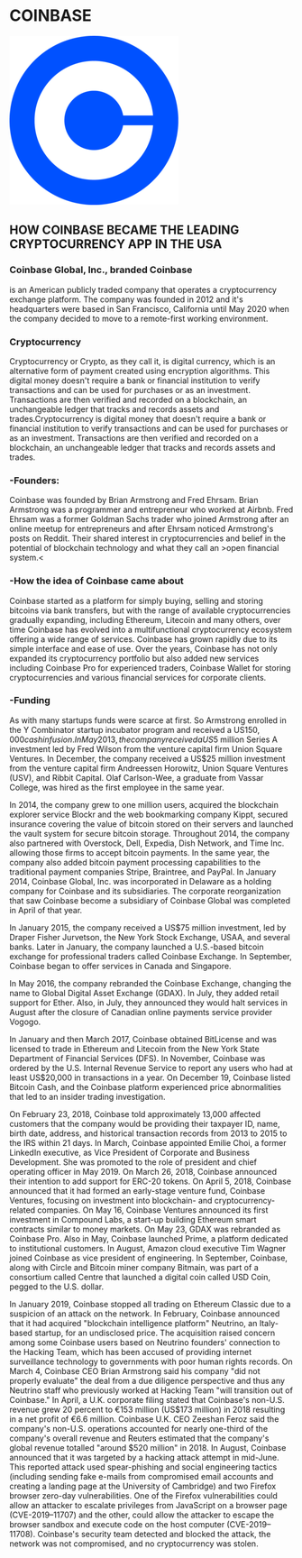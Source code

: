 #  COINBASE

<a href= "https://www.coinbase.com/"> <img src="image.png" alt="Coinbase Logo"> </a>  

## HOW COINBASE BECAME THE LEADING CRYPTOCURRENCY APP IN THE USA

### **Coinbase Global, Inc., branded Coinbase**
 is an American publicly traded company that operates a cryptocurrency exchange platform. The company was founded in 2012 and it's headquarters were based in San Francisco, California until May 2020 when the company decided to move to a remote-first working environment.

### **Cryptocurrency**
 Cryptocurrency or Crypto, as they call it, is digital currency, which is an alternative form of payment created using encryption algorithms. This digital money doesn't require a bank or financial institution to verify transactions and can be used for purchases or as an investment. Transactions are then verified and recorded on a blockchain, an unchangeable ledger that tracks and records assets and trades.Cryptocurrency is digital money that doesn't require a bank or financial institution to verify transactions and can be used for purchases or as an investment. Transactions are then verified and recorded on a blockchain, an unchangeable ledger that tracks and records assets and trades.  

### **-Founders:**

Coinbase was founded by Brian Armstrong and Fred Ehrsam.  Brian Armstrong was a programmer and entrepreneur who worked at Airbnb. Fred Ehrsam was a former Goldman Sachs trader who joined Armstrong after an online meetup for entrepreneurs and after Ehrsam noticed Armstrong's posts on Reddit.  Their shared interest in cryptocurrencies and belief in the potential of blockchain technology and what they call an >open financial system.< 

### **-How the idea of Coinbase came about**

Coinbase started as a platform for simply buying, selling and storing bitcoins via bank transfers, but with the range of available cryptocurrencies gradually expanding, including Ethereum, Litecoin and many others, over time Coinbase has evolved into a multifunctional cryptocurrency ecosystem offering a wide range of services.  Coinbase has grown rapidly due to its simple interface and ease of use. Over the years, Coinbase has not only expanded its cryptocurrency portfolio but also added new services including Coinbase Pro for experienced traders, Coinbase Wallet for storing cryptocurrencies and various financial services for corporate clients.  

### **-Funding**

As with many startups funds were scarce at first.  So Armstrong enrolled in the Y Combinator startup incubator program and received a US$150,000 cash infusion.  In May 2013, the company received a US$5 million Series A investment led by Fred Wilson from the venture capital firm Union Square Ventures. In December, the company received a US$25 million investment from the venture capital firm Andreessen Horowitz, Union Square Ventures (USV), and Ribbit Capital. Olaf Carlson-Wee, a graduate from Vassar College, was hired as the first employee in the same year.

In 2014, the company grew to one million users, acquired the blockchain explorer service Blockr and the web bookmarking company Kippt, secured insurance covering the value of bitcoin stored on their servers and launched the vault system for secure bitcoin storage. Throughout 2014, the company also partnered with Overstock, Dell, Expedia, Dish Network, and Time Inc. allowing those firms to accept bitcoin payments. In the same year, the company also added bitcoin payment processing capabilities to the traditional payment companies Stripe, Braintree, and PayPal. In January 2014, Coinbase Global, Inc. was incorporated in Delaware as a holding company for Coinbase and its subsidiaries. The corporate reorganization that saw Coinbase become a subsidiary of Coinbase Global was completed in April of that year.

In January 2015, the company received a US$75 million investment, led by Draper Fisher Jurvetson, the New York Stock Exchange, USAA, and several banks. Later in January, the company launched a U.S.-based bitcoin exchange for professional traders called Coinbase Exchange. In September, Coinbase began to offer services in Canada and Singapore.

In May 2016, the company rebranded the Coinbase Exchange, changing the name to Global Digital Asset Exchange (GDAX). In July, they added retail support for Ether. Also, in July, they announced they would halt services in August after the closure of Canadian online payments service provider Vogogo.

In January and then March 2017, Coinbase obtained BitLicense and was licensed to trade in Ethereum and Litecoin from the New York State Department of Financial Services (DFS). In November, Coinbase was ordered by the U.S. Internal Revenue Service to report any users who had at least US$20,000 in transactions in a year. On December 19, Coinbase listed Bitcoin Cash, and the Coinbase platform experienced price abnormalities that led to an insider trading investigation.

On February 23, 2018, Coinbase told approximately 13,000 affected customers that the company would be providing their taxpayer ID, name, birth date, address, and historical transaction records from 2013 to 2015 to the IRS within 21 days. In March, Coinbase appointed Emilie Choi, a former LinkedIn executive, as Vice President of Corporate and Business Development. She was promoted to the role of president and chief operating officer in May 2019. On March 26, 2018, Coinbase announced their intention to add support for ERC-20 tokens. On April 5, 2018, Coinbase announced that it had formed an early-stage venture fund, Coinbase Ventures, focusing on investment into blockchain- and cryptocurrency-related companies. On May 16, Coinbase Ventures announced its first investment in Compound Labs, a start-up building Ethereum smart contracts similar to money markets. On May 23, GDAX was rebranded as Coinbase Pro. Also in May, Coinbase launched Prime, a platform dedicated to institutional customers. In August, Amazon cloud executive Tim Wagner joined Coinbase as vice president of engineering. In September, Coinbase, along with Circle and Bitcoin miner company Bitmain, was part of a consortium called Centre that launched a digital coin called USD Coin, pegged to the U.S. dollar.

In January 2019, Coinbase stopped all trading on Ethereum Classic due to a suspicion of an attack on the network. In February, Coinbase announced that it had acquired "blockchain intelligence platform" Neutrino, an Italy-based startup, for an undisclosed price. The acquisition raised concern among some Coinbase users based on Neutrino founders' connection to the Hacking Team, which has been accused of providing internet surveillance technology to governments with poor human rights records. On March 4, Coinbase CEO Brian Armstrong said his company "did not properly evaluate" the deal from a due diligence perspective and thus any Neutrino staff who previously worked at Hacking Team "will transition out of Coinbase." In April, a U.K. corporate filing stated that Coinbase's non-U.S. revenue grew 20 percent to €153 million (US$173 million) in 2018 resulting in a net profit of €6.6 million. Coinbase U.K. CEO Zeeshan Feroz said the company's non-U.S. operations accounted for nearly one-third of the company's overall revenue and Reuters estimated that the company's global revenue totalled "around $520 million" in 2018. In August, Coinbase announced that it was targeted by a hacking attack attempt in mid-June. This reported attack used spear-phishing and social engineering tactics (including sending fake e-mails from compromised email accounts and creating a landing page at the University of Cambridge) and two Firefox browser zero-day vulnerabilities. One of the Firefox vulnerabilities could allow an attacker to escalate privileges from JavaScript on a browser page (CVE-2019–11707) and the other, could allow the attacker to escape the browser sandbox and execute code on the host computer (CVE-2019–11708). Coinbase's security team detected and blocked the attack, the network was not compromised, and no cryptocurrency was stolen.













  